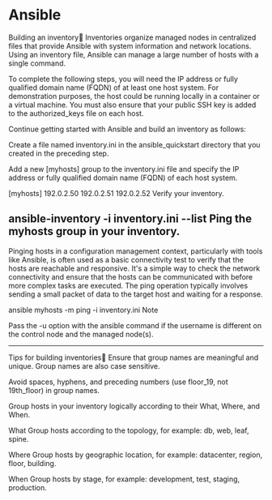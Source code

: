 # Ansible
Building an inventory
Inventories organize managed nodes in centralized files that provide Ansible with system information and network locations. Using an inventory file, Ansible can manage a large number of hosts with a single command.

To complete the following steps, you will need the IP address or fully qualified domain name (FQDN) of at least one host system. For demonstration purposes, the host could be running locally in a container or a virtual machine. You must also ensure that your public SSH key is added to the authorized_keys file on each host.

Continue getting started with Ansible and build an inventory as follows:

Create a file named inventory.ini in the ansible_quickstart directory that you created in the preceding step.

Add a new [myhosts] group to the inventory.ini file and specify the IP address or fully qualified domain name (FQDN) of each host system.

[myhosts]
192.0.2.50
192.0.2.51
192.0.2.52
Verify your inventory.

ansible-inventory -i inventory.ini --list
Ping the myhosts group in your inventory. 
-----------------------------------------------------
Pinging hosts in a configuration management context, particularly with tools like Ansible, is often used as a basic connectivity test to verify that the hosts are reachable and responsive. It's a simple way to check the network connectivity and ensure that the hosts can be communicated with before more complex tasks are executed. The ping operation typically involves sending a small packet of data to the target host and waiting for a response.


ansible myhosts -m ping -i inventory.ini
Note

Pass the -u option with the ansible command if the username is different on the control node and the managed node(s).


--------------------------------------------------------------------------------------------------------------------------------------

Tips for building inventories
Ensure that group names are meaningful and unique. Group names are also case sensitive.

Avoid spaces, hyphens, and preceding numbers (use floor_19, not 19th_floor) in group names.

Group hosts in your inventory logically according to their What, Where, and When.

What
Group hosts according to the topology, for example: db, web, leaf, spine.

Where
Group hosts by geographic location, for example: datacenter, region, floor, building.

When
Group hosts by stage, for example: development, test, staging, production.

